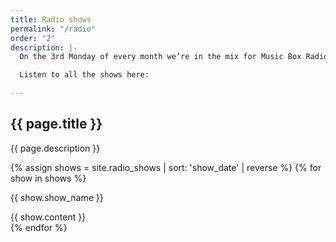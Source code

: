 ```yaml
---
title: Radio shows
permalink: "/radio"
order: "2"
description: |-
  On the 3rd Monday of every month we’re in the mix for Music Box Radio, a community radio station based in London.

  Listen to all the shows here:

---
```


<section class="mt-6">
	<div class="container">
		<div class="row">
			<div class="col w-full lg:w-2/3">
				<h1 class="mb-3">{{ page.title }}</h1>
				<p>{{ page.description }}</p>
				<div class="mt-5">
					{% assign shows = site.radio_shows | sort: 'show_date' | reverse %}
					{% for show in shows %}
						<div class="mb-4">
							<p class="mb-1 font-bold">{{ show.show_name }}</p>
							{{ show.content }}
						</div>
					{% endfor %}
				</div>
			</div>
		</div>
	</div>
</section>